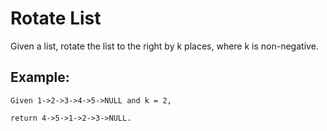 # Rotate List

Given a list, rotate the list to the right by k places, where k is non-negative.

## Example:
```
Given 1->2->3->4->5->NULL and k = 2,

return 4->5->1->2->3->NULL.
```
